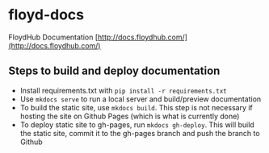 # floyd-docs
FloydHub Documentation [http://docs.floydhub.com/](http://docs.floydhub.com/)

## Steps to build and deploy documentation
* Install requirements.txt with `pip install -r requirements.txt`
* Use `mkdocs serve` to run a local server and build/preview documentation
* To build the static site, use `mkdocs build`. This step is not necessary if hosting the site on Github Pages (which is what is currently done)
* To deploy static site to gh-pages, run `mkdocs gh-deploy`. This will build the static site, commit it to the gh-pages branch and push the branch to Github
